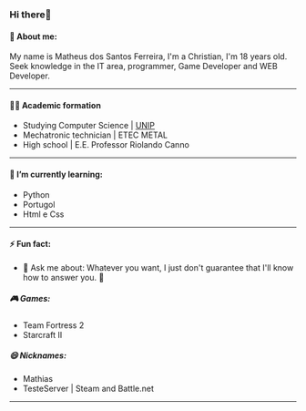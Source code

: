 ### Hi there👋

####  :bearded_person: About me:

My name is Matheus dos Santos Ferreira, I'm a Christian, I'm 18 years old.
Seek knowledge in the IT area, programmer, Game Developer and WEB Developer.
***
#### :man_student: Academic formation

- Studying Computer Science | [UNIP](https://www.unip.br/)
- Mechatronic technician | ETEC METAL
- High school | E.E. Professor Riolando Canno
***
#### 🌱 I’m currently learning:

- Python
- Portugol
- Html e Css
***
#### ⚡ Fun fact:

- 💬 Ask me about: Whatever you want, I just don't guarantee that I'll know how to answer you. :monocle_face:
 
##### :video_game: Games:

- Team Fortress 2 
- Starcraft II

##### 😄 Nicknames:
- Mathias
- TesteServer | Steam and Battle.net
***
